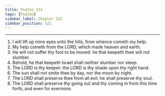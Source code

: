 ```yaml
---
title: Psalms 121
tags: [Psalms]
sidebar_label: Chapter 121
sidebar_position: 121
---
```


---
1. I will lift up mine eyes unto the hills, from whence cometh my help.
2. My help cometh from the LORD, which made heaven and earth.
3. He will not suffer thy foot to be moved: he that keepeth thee will not slumber.
4. Behold, he that keepeth Israel shall neither slumber nor sleep.
5. The LORD is thy keeper: the LORD is thy shade upon thy right hand.
6. The sun shall not smite thee by day, nor the moon by night.
7. The LORD shall preserve thee from all evil: he shall preserve thy soul.
8. The LORD shall preserve thy going out and thy coming in from this time forth, and even for evermore.